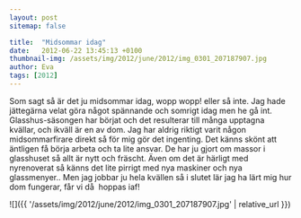 ```yaml
---
layout: post
sitemap: false

title:  "Midsommar idag"
date:   2012-06-22 13:45:13 +0100
thumbnail-img: /assets/img/2012/june/2012/img_0301_207187907.jpg
author: Eva
tags: [2012]
---
```


Som sagt så är det ju midsommar idag, wopp wopp! eller så inte. Jag hade jättegärna velat göra något spännande och somrigt idag men he gå int. Glasshus-säsongen har börjat och det resulterar till många upptagna kvällar, och ikväll är en av dom. Jag har aldrig riktigt varit någon midsommarfirare direkt så för mig gör det ingenting. Det känns skönt att äntligen få börja arbeta och ta lite ansvar. De har ju gjort om massor i glasshuset så allt är nytt och fräscht. Även om det är härligt med nyrenoverat så känns det lite pirrigt med nya maskiner och nya glassmenyer.. Men jag jobbar ju hela kvällen så i slutet lär jag ha lärt mig hur dom fungerar, får vi då  hoppas iaf!

![]({{ '/assets/img/2012/june/2012/img_0301_207187907.jpg'  | relative_url }})

